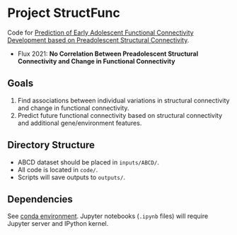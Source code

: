 # Project StructFunc

Code for [Prediction of Early Adolescent Functional Connectivity Development
based on Preadolescent Structural Connectivity](https://osf.io/8vx54).

* Flux 2021: **No Correlation Between Preadolescent Structural Connectivity
and Change in Functional Connectivity**

## Goals

1. Find associations between individual variations in structural connectivity
   and change in functional connectivity.
2. Predict future functional connectivity based on structural connectivity and
   additional gene/environment features.

## Directory Structure

* ABCD dataset should be placed in `inputs/ABCD/`.
* All code is located in `code/`.
* Scripts will save outputs to `outputs/`.

## Dependencies

See [conda environment](environment.yml). Jupyter notebooks (`.ipynb` files)
will require Jupyter server and IPython kernel.

